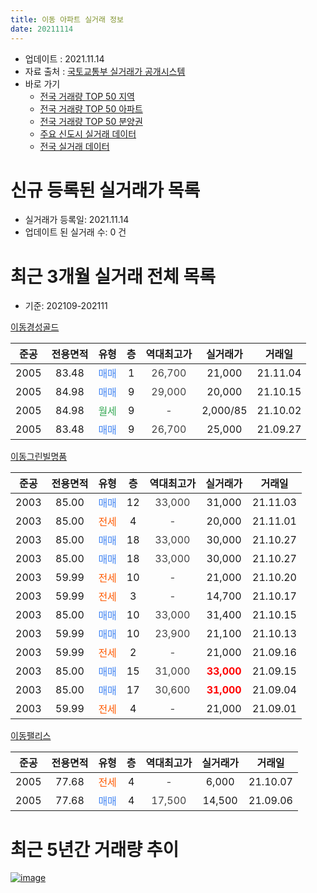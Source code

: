 ```yaml
---
title: 이동 아파트 실거래 정보
date: 20211114
---
```


* 업데이트 : 2021.11.14
* 자료 출처 : [국토교통부 실거래가 공개시스템](http://rt.molit.go.kr)
* 바로 가기
    * [전국 거래량 TOP 50 지역](https://apt-info.github.io/apt-trade-info/tr)
    * [전국 거래량 TOP 50 아파트](https://apt-info.github.io/apt-trade-info/ta)
    * [전국 거래량 TOP 50 분양권](https://apt-info.github.io/apt-trade-info/tb)
    * [주요 신도시 실거래 데이터](https://apt-info.github.io/apt-trade-info/newtown)
    * [전국 실거래 데이터](https://apt-info.github.io/apt-trade-info/all)



<script async src="https://pagead2.googlesyndication.com/pagead/js/adsbygoogle.js"></script>
<!-- 기본광고 -->
<ins class="adsbygoogle"
     style="display:block"
     data-ad-client="ca-pub-1142216861245946"
     data-ad-slot="4805727019"
     data-ad-format="auto"
     data-full-width-responsive="true"></ins>
<script>
     (adsbygoogle = window.adsbygoogle || []).push({});
</script>


# 신규 등록된 실거래가 목록

* 실거래가 등록일: 2021.11.14
* 업데이트 된 실거래 수: 0 건




<script async src="https://pagead2.googlesyndication.com/pagead/js/adsbygoogle.js"></script>
<!-- 기본광고 -->
<ins class="adsbygoogle"
     style="display:block"
     data-ad-client="ca-pub-1142216861245946"
     data-ad-slot="4805727019"
     data-ad-format="auto"
     data-full-width-responsive="true"></ins>
<script>
     (adsbygoogle = window.adsbygoogle || []).push({});
</script>


# 최근 3개월 실거래 전체 목록
* 기준: 202109-202111


[이동경성골드](https://search.naver.com/search.naver?query=%EC%9D%B4%EB%8F%99%EA%B2%BD%EC%84%B1%EA%B3%A8%EB%93%9C)

|준공|전용면적|유형|층|역대최고가|실거래가|거래일|
|:---:|:---:|:---:|:---:|:---:|:---:|:---:|
|2005|83.48|<span style="color:#4285F3">매매</span>|1|<span style="color:#444444">26,700</span>|21,000|21.11.04|
|2005|84.98|<span style="color:#4285F3">매매</span>|9|<span style="color:#444444">29,000</span>|20,000|21.10.15|
|2005|84.98|<span style="color:#34A853">월세</span>|9|<span style="color:#444444">-</span>|2,000/85|21.10.02|
|2005|83.48|<span style="color:#4285F3">매매</span>|9|<span style="color:#444444">26,700</span>|25,000|21.09.27|

[이동그린빌명품](https://search.naver.com/search.naver?query=%EC%9D%B4%EB%8F%99%EA%B7%B8%EB%A6%B0%EB%B9%8C%EB%AA%85%ED%92%88)

|준공|전용면적|유형|층|역대최고가|실거래가|거래일|
|:---:|:---:|:---:|:---:|:---:|:---:|:---:|
|2003|85.00|<span style="color:#4285F3">매매</span>|12|<span style="color:#444444">33,000</span>|31,000|21.11.03|
|2003|85.00|<span style="color:#FF5A00">전세</span>|4|<span style="color:#444444">-</span>|20,000|21.11.01|
|2003|85.00|<span style="color:#4285F3">매매</span>|18|<span style="color:#444444">33,000</span>|30,000|21.10.27|
|2003|85.00|<span style="color:#4285F3">매매</span>|18|<span style="color:#444444">33,000</span>|30,000|21.10.27|
|2003|59.99|<span style="color:#FF5A00">전세</span>|10|<span style="color:#444444">-</span>|21,000|21.10.20|
|2003|59.99|<span style="color:#FF5A00">전세</span>|3|<span style="color:#444444">-</span>|14,700|21.10.17|
|2003|85.00|<span style="color:#4285F3">매매</span>|10|<span style="color:#444444">33,000</span>|31,400|21.10.15|
|2003|59.99|<span style="color:#4285F3">매매</span>|10|<span style="color:#444444">23,900</span>|21,100|21.10.13|
|2003|59.99|<span style="color:#FF5A00">전세</span>|2|<span style="color:#444444">-</span>|21,000|21.09.16|
|2003|85.00|<span style="color:#4285F3">매매</span>|15|<span style="color:#444444">31,000</span>|<b><span style="color:#FF0000">33,000</span></b>|21.09.15|
|2003|85.00|<span style="color:#4285F3">매매</span>|17|<span style="color:#444444">30,600</span>|<b><span style="color:#FF0000">31,000</span></b>|21.09.04|
|2003|59.99|<span style="color:#FF5A00">전세</span>|4|<span style="color:#444444">-</span>|21,000|21.09.01|

[이동팰리스](https://search.naver.com/search.naver?query=%EC%9D%B4%EB%8F%99%ED%8C%B0%EB%A6%AC%EC%8A%A4)

|준공|전용면적|유형|층|역대최고가|실거래가|거래일|
|:---:|:---:|:---:|:---:|:---:|:---:|:---:|
|2005|77.68|<span style="color:#FF5A00">전세</span>|4|<span style="color:#444444">-</span>|6,000|21.10.07|
|2005|77.68|<span style="color:#4285F3">매매</span>|4|<span style="color:#444444">17,500</span>|14,500|21.09.06|



<script async src="https://pagead2.googlesyndication.com/pagead/js/adsbygoogle.js"></script>
<!-- 기본광고 -->
<ins class="adsbygoogle"
     style="display:block"
     data-ad-client="ca-pub-1142216861245946"
     data-ad-slot="4805727019"
     data-ad-format="auto"
     data-full-width-responsive="true"></ins>
<script>
     (adsbygoogle = window.adsbygoogle || []).push({});
</script>


# 최근 5년간 거래량 추이


<div style="width:100%;">
    <canvas id="deal_progress" height="200"></canvas>
</div>

<script>
new Chart(document.getElementById("deal_progress"), {
    type: 'line',
    data: {
        labels: ['16.01','16.02','16.03','16.04','16.05','16.06','16.07','16.08','16.09','16.10','16.11','16.12','17.01','17.02','17.03','17.04','17.05','17.06','17.07','17.08','17.09','17.10','17.11','17.12','18.01','18.02','18.03','18.04','18.05','18.06','18.07','18.08','18.09','18.10','18.11','18.12','19.01','19.02','19.03','19.04','19.05','19.06','19.07','19.08','19.09','19.10','19.11','19.12','20.01','20.02','20.03','20.04','20.05','20.06','20.07','20.08','20.09','20.10','20.11','20.12','21.01','21.02','21.03','21.04','21.05','21.07','21.08','21.09','21.10','21.11'],
        datasets: [{
            label: '매매/분양권',
            data: [3,0,2,1,2,1,2,2,3,1,2,2,2,1,3,2,4,3,2,2,2,3,2,4,2,2,2,0,1,1,0,0,3,2,2,0,4,0,5,4,2,1,0,2,4,8,7,4,7,9,7,1,3,5,3,2,1,3,17,15,3,3,3,5,1,2,3,4,5,2],
            borderColor: "rgba(66, 133, 243, 1)",
            backgroundColor: "rgba(66, 133, 243, 0.05)",
            borderWidth: 1,
            pointRadius: 0,
            fill: false,
            lineTension: 0
        },{
            label: '전/월세',
            data: [3,5,2,2,2,1,3,1,1,2,2,2,4,1,1,3,2,1,0,2,4,0,2,2,5,4,1,1,1,1,3,3,1,1,2,3,3,2,3,6,0,1,1,3,0,4,2,2,7,4,0,3,4,3,6,2,2,1,4,6,5,2,1,1,0,2,0,2,4,1],
            borderColor: "rgba(255, 90, 0, 1)",
            backgroundColor: "rgba(255, 90, 0, 0.05)",
            borderWidth: 1,
            pointRadius: 0,
            fill: false,
            lineTension: 0
        },{
            label: '합계',
            data: [6,5,4,3,4,2,5,3,4,3,4,4,6,2,4,5,6,4,2,4,6,3,4,6,7,6,3,1,2,2,3,3,4,3,4,3,7,2,8,10,2,2,1,5,4,12,9,6,14,13,7,4,7,8,9,4,3,4,21,21,8,5,4,6,1,4,3,6,9,3],
            borderColor: "rgba(0, 0, 0, 1)",
            backgroundColor: "rgba(0, 0, 0, 0.03)",
            borderWidth: 0.1,
            pointRadius: 0,
            fill: true,
            lineTension: 0
        }
        ]
    },
    options: {
        responsive: true,
        title: {
            display: false
        },
        tooltips: {
            mode: 'index',
            intersect: false
        },
        hover: {
            mode: 'nearest',
            intersect: true
        },
        scales: {
            xAxes: [{
                display: true,
                scaleLabel: {
                    display: true,
                    labelString: '년/월'
                }
            }],
            yAxes: [{
                display: true,
                ticks: {
                    suggestedMin: 0,
                },
                scaleLabel: {
                    display: true,
                    labelString: '실거래 수'
                }
            }]
        }
    }
});

</script>


[![image](https://apt-info.github.io/images/2020-01-03-apt-trade-info/1024x500.png)](https://play.google.com/store/apps/details?id=com.aptinfo.apttradeinfo)

